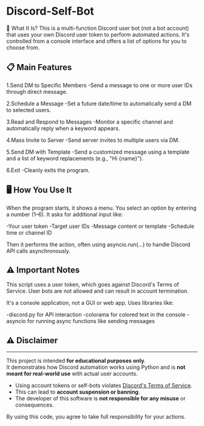 # Discord-Self-Bot
🔧 What It Is? This is a multi-function Discord user bot (not a bot account) that uses your own Discord user token to perform automated actions. It's controlled from a console interface and offers a list of options for you to choose from.


📋 Main Features
--------------------------------------------------------------
1.Send DM to Specific Members
  -Send a message to one or more user IDs through direct message.

2.Schedule a Message
  -Set a future date/time to automatically send a DM to selected users.

3.Read and Respond to Messages
  -Monitor a specific channel and automatically reply when a keyword appears.

4.Mass Invite to Server
  -Send server invites to multiple users via DM.

5.Send DM with Template
  -Send a customized message using a template and a list of keyword replacements (e.g., "Hi {name}").

6.Exit
  -Cleanly exits the program.

  

🖥️ How You Use It
--------------------------------------------------------------
When the program starts, it shows a menu.
You select an option by entering a number (1–6).
It asks for additional input like:

-Your user token
-Target user IDs
-Message content or template
-Schedule time or channel ID

Then it performs the action, often using asyncio.run(...) to handle Discord API calls asynchronously.



⚠️ Important Notes
--------------------------------------------------------------
This script uses a user token, which goes against Discord's Terms of Service. User bots are not allowed and can result in account termination.

It's a console application, not a GUI or web app.
Uses libraries like:

-discord.py for API interaction
-colorama for colored text in the console
-asyncio for running async functions like sending messages



## ⚠️ Disclaimer
--------------------------------------------------------------

This project is intended **for educational purposes only**.  
It demonstrates how Discord automation works using Python and is **not meant for real-world use** with actual user accounts.

- Using account tokens or self-bots violates [Discord's Terms of Service](https://discord.com/terms).
- This can lead to **account suspension or banning**.
- The developer of this software is **not responsible for any misuse** or consequences.

By using this code, you agree to take full responsibility for your actions.

